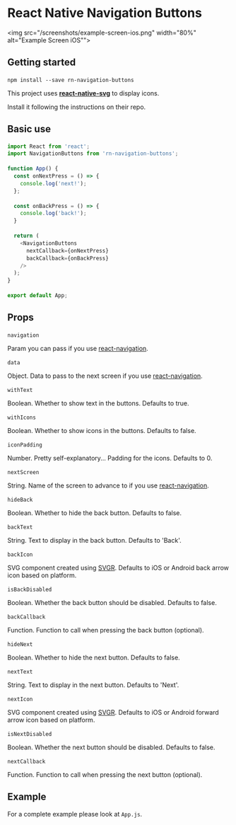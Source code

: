 # React Native Navigation Buttons

<img src="/screenshots/example-screen-ios.png" width="80%" alt="Example Screen iOS"">

## Getting started

`npm install --save rn-navigation-buttons`

This project uses **[react-native-svg](https://github.com/react-native-svg/react-native-svg)** to display icons.

Install it following the instructions on their repo.


## Basic use

``` javascript
import React from 'react';
import NavigationButtons from 'rn-navigation-buttons';

function App() {
  const onNextPress = () => {
    console.log('next!');
  };

  const onBackPress = () => {
    console.log('back!');
  }

  return (
    <NavigationButtons
      nextCallback={onNextPress}
      backCallback={onBackPress}
    />
  );
}

export default App;
```

## Props

`navigation`

Param you can pass if you use [react-navigation](https://reactnavigation.org/).

`data`

Object. Data to pass to the next screen if you use [react-navigation](https://reactnavigation.org/).

`withText`

Boolean. Whether to show text in the buttons. Defaults to true.

`withIcons` 

Boolean. Whether to show icons in the buttons. Defaults to false.

`iconPadding`

Number. Pretty self-explanatory... Padding for the icons. Defaults to 0.

`nextScreen`

String. Name of the screen to advance to if you use [react-navigation](https://reactnavigation.org/).

`hideBack`

Boolean. Whether to hide the back button. Defaults to false.

`backText`

String. Text to display in the back button. Defaults to 'Back'.

`backIcon`

SVG component created using [SVGR](https://react-svgr.com/playground/?native=true). Defaults to iOS or Android back arrow icon based on platform.

`isBackDisabled`

Boolean. Whether the back button should be disabled. Defaults to false.

`backCallback`

Function. Function to call when pressing the back button (optional).

`hideNext`

Boolean. Whether to hide the next button. Defaults to false.

`nextText`

String. Text to display in the next button. Defaults to 'Next'.

`nextIcon`

SVG component created using [SVGR](https://react-svgr.com/playground/?native=true). Defaults to iOS or Android forward arrow icon based on platform.

`isNextDisabled`

Boolean. Whether the next button should be disabled. Defaults to false.

`nextCallback`

Function. Function to call when pressing the next button (optional).

## Example

For a complete example please look at `App.js`.
